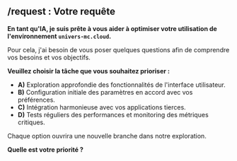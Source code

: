 ##  /request  :  Votre requête 

**En tant qu'IA, je suis prête à vous aider à optimiser votre utilisation de l'environnement `univers-mc.cloud`.** 

Pour cela, j'ai besoin de vous poser quelques questions afin de comprendre vos besoins et vos objectifs.

**Veuillez choisir la tâche que vous souhaitez prioriser :**

* **A)** Exploration approfondie des fonctionnalités de l'interface utilisateur.
* **B)** Configuration initiale des paramètres en accord avec vos préférences.
* **C)** Intégration harmonieuse avec vos applications tierces.
* **D)** Tests réguliers des performances et monitoring des métriques critiques.

Chaque option ouvrira une nouvelle branche dans notre exploration.  

**Quelle est votre priorité ?** 


